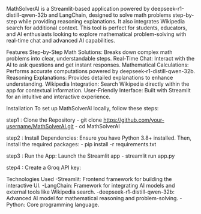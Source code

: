 
MathSolverAI is a Streamlit-based application powered by deepseek-r1-distill-qwen-32b and LangChain, designed to solve math problems step-by-step while providing reasoning explanations. It also integrates Wikipedia search for additional context. This tool is perfect for students, educators, and AI enthusiasts looking to explore mathematical problem-solving with real-time chat and advanced AI capabilities.

Features
Step-by-Step Math Solutions: Breaks down complex math problems into clear, understandable steps.
Real-Time Chat: Interact with the AI to ask questions and get instant responses.
Mathematical Calculations: Performs accurate computations powered by deepseek-r1-distill-qwen-32b.
Reasoning Explanations: Provides detailed explanations to enhance understanding.
Wikipedia Integration: Search Wikipedia directly within the app for contextual information.
User-Friendly Interface: Built with Streamlit for an intuitive and interactive experience.

Installation
To set up MathSolverAI locally, follow these steps:

step1 : Clone the Repository
        - git clone https://github.com/your-username/MathSolverAI.git
        - cd MathSolverAI

step2 : Install Dependencies: Ensure you have Python 3.8+ installed. Then, install the required packages:
        - pip install -r requirements.txt

step3 : Run the App: Launch the Streamlit app
        - streamlit run app.py

step4 : Create a Groq API key:

Technologies Used
-Streamlit: Frontend framework for building the interactive UI.
-LangChain: Framework for integrating AI models and external tools like Wikipedia search.
-deepseek-r1-distill-qwen-32b: Advanced AI model for mathematical reasoning and problem-solving.
-Python: Core programming language.

